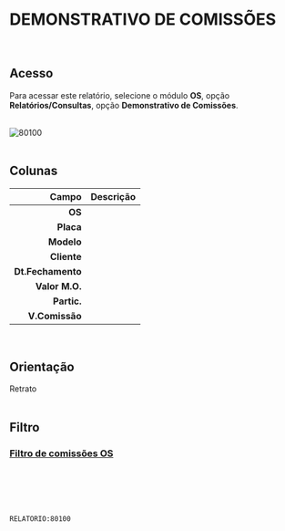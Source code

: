 # DEMONSTRATIVO DE COMISSÕES
<br>

## Acesso
Para acessar este relatório, selecione o módulo **OS**, opção **Relatórios/Consultas**, opção **Demonstrativo de Comissões**.
<br>
<br>

![80100](https://raw.githubusercontent.com/netforcews/docs-erp/master/relatorios/imagens/80100.png)
<br>
<br>

## Colunas
Campo | Descrição
--:|---
**OS** | 
**Placa** | 
**Modelo** | 
**Cliente** | 
**Dt.Fechamento** | 
**Valor M.O.** | 
**Partic.** | 
**V.Comissão** | 
<br>

## Orientação
Retrato   
<br>

## Filtro
### [Filtro de comissões OS](/geral/filtro-os-comissao.md)
<br>
<br>
<br>
<br>

```RELATORIO:80100```
